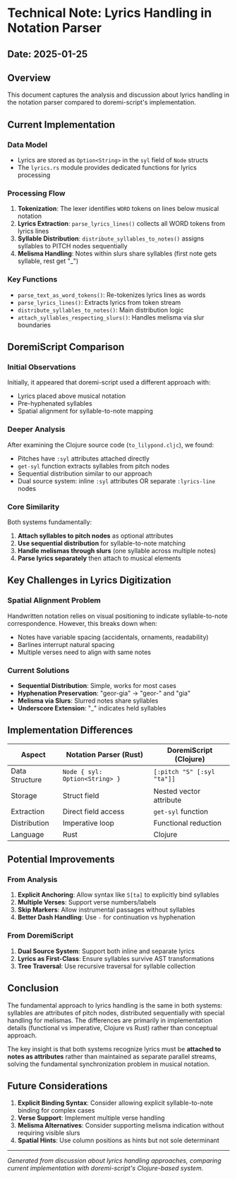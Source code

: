# Technical Note: Lyrics Handling in Notation Parser

## Date: 2025-01-25

## Overview
This document captures the analysis and discussion about lyrics handling in the notation parser compared to doremi-script's implementation.

## Current Implementation

### Data Model
- Lyrics are stored as `Option<String>` in the `syl` field of `Node` structs
- The `lyrics.rs` module provides dedicated functions for lyrics processing

### Processing Flow
1. **Tokenization**: The lexer identifies `WORD` tokens on lines below musical notation
2. **Lyrics Extraction**: `parse_lyrics_lines()` collects all WORD tokens from lyrics lines
3. **Syllable Distribution**: `distribute_syllables_to_notes()` assigns syllables to PITCH nodes sequentially
4. **Melisma Handling**: Notes within slurs share syllables (first note gets syllable, rest get "_")

### Key Functions
- `parse_text_as_word_tokens()`: Re-tokenizes lyrics lines as words
- `parse_lyrics_lines()`: Extracts lyrics from token stream  
- `distribute_syllables_to_notes()`: Main distribution logic
- `attach_syllables_respecting_slurs()`: Handles melisma via slur boundaries

## DoremiScript Comparison

### Initial Observations
Initially, it appeared that doremi-script used a different approach with:
- Lyrics placed above musical notation
- Pre-hyphenated syllables
- Spatial alignment for syllable-to-note mapping

### Deeper Analysis
After examining the Clojure source code (`to_lilypond.cljc`), we found:
- Pitches have `:syl` attributes attached directly
- `get-syl` function extracts syllables from pitch nodes
- Sequential distribution similar to our approach
- Dual source system: inline `:syl` attributes OR separate `:lyrics-line` nodes

### Core Similarity
Both systems fundamentally:
1. **Attach syllables to pitch nodes** as optional attributes
2. **Use sequential distribution** for syllable-to-note matching
3. **Handle melismas through slurs** (one syllable across multiple notes)
4. **Parse lyrics separately** then attach to musical elements

## Key Challenges in Lyrics Digitization

### Spatial Alignment Problem
Handwritten notation relies on visual positioning to indicate syllable-to-note correspondence. However, this breaks down when:
- Notes have variable spacing (accidentals, ornaments, readability)
- Barlines interrupt natural spacing
- Multiple verses need to align with same notes

### Current Solutions
- **Sequential Distribution**: Simple, works for most cases
- **Hyphenation Preservation**: "geor-gia" → "geor-" and "gia"
- **Melisma via Slurs**: Slurred notes share syllables
- **Underscore Extension**: "_" indicates held syllables

## Implementation Differences

| Aspect | Notation Parser (Rust) | DoremiScript (Clojure) |
|--------|------------------------|------------------------|
| Data Structure | `Node { syl: Option<String> }` | `[:pitch "S" [:syl "ta"]]` |
| Storage | Struct field | Nested vector attribute |
| Extraction | Direct field access | `get-syl` function |
| Distribution | Imperative loop | Functional reduction |
| Language | Rust | Clojure |

## Potential Improvements

### From Analysis
1. **Explicit Anchoring**: Allow syntax like `S[ta]` to explicitly bind syllables
2. **Multiple Verses**: Support verse numbers/labels
3. **Skip Markers**: Allow instrumental passages without syllables
4. **Better Dash Handling**: Use `-` for continuation vs hyphenation

### From DoremiScript
1. **Dual Source System**: Support both inline and separate lyrics
2. **Lyrics as First-Class**: Ensure syllables survive AST transformations
3. **Tree Traversal**: Use recursive traversal for syllable collection

## Conclusion

The fundamental approach to lyrics handling is the same in both systems: syllables are attributes of pitch nodes, distributed sequentially with special handling for melismas. The differences are primarily in implementation details (functional vs imperative, Clojure vs Rust) rather than conceptual approach.

The key insight is that both systems recognize lyrics must be **attached to notes as attributes** rather than maintained as separate parallel streams, solving the fundamental synchronization problem in musical notation.

## Future Considerations

1. **Explicit Binding Syntax**: Consider allowing explicit syllable-to-note binding for complex cases
2. **Verse Support**: Implement multiple verse handling
3. **Melisma Alternatives**: Consider supporting melisma indication without requiring visible slurs
4. **Spatial Hints**: Use column positions as hints but not sole determinant

---
*Generated from discussion about lyrics handling approaches, comparing current implementation with doremi-script's Clojure-based system.*